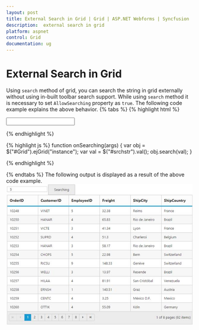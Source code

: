 ```yaml
---
layout: post
title: External Search in Grid | Grid | ASP.NET Webforms | Syncfusion
description:  external search in grid
platform: aspnet
control: Grid
documentation: ug
---
```



# External Search in Grid

Using `search` method of grid, you can search the string in grid externally without using in-built toolbar search support. While using `search` method it is necessary to set `AllowSearching` property as `true`. The following code example explains the above behavior.
{% tabs %}
{% highlight html %}
<div class="content-container-fluid">
<div class="row">
<div id="Div1">
<div class="prop-grid">
<div class="row">
<div class="col-md-3">
<input type="text" id="srchstr" class="e-ejinputtext" />
<ej:Button ID="search" runat="server" ClientSideOnClick="onSearching" Text="Searching"></ej:Button>
</div>
</div>
</div>
</div>    
<div class="cols-sample-area">
<ej:Grid ID="Grid" runat="server" AllowPaging="True" AllowSearching="True">
<Columns>
<ej:Column Field="OrderID" />
<ej:Column Field="CustomerID" />
<ej:Column Field="EmployeeID" />
<ej:Column Field="Freight" />
<ej:Column Field="ShipCity" />
<ej:Column Field="ShipCountry" />
</Columns>
</ej:Grid>
</div>

</div>
</div>

{% endhighlight %}

{% highlight js %}
function onSearching(args) {
var obj = $("#Grid").ejGrid("instance");
var val = $("#srchstr").val();
obj.search(val);
}

{% endhighlight %}

{% endtabs %}
The following output is displayed as a result of the above code example.
![](ExternalSearch_images/Externalsearch_img1.jpeg)

